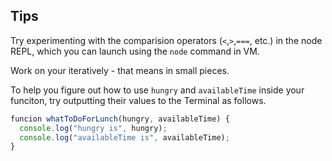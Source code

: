 ## Tips

Try experimenting with the comparision operators (`<`,`>`,`===`, etc.) in the node REPL, which you can launch using the `node` command in VM.

Work on your iteratively - that means in small pieces.

To help you figure out how to use `hungry` and `availableTime` inside your funciton, try outputting their values to the Terminal as follows.

```javascript
funcion whatToDoForLunch(hungry, availableTime) {
  console.log("hungry is", hungry);
  console.log("availableTime is", availableTime);
}
```
